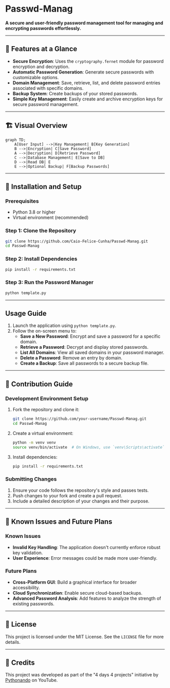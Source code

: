 # Passwd-Manag

**A secure and user-friendly password management tool for managing and encrypting passwords effortlessly.**

---

## 🔑 Features at a Glance

- **Secure Encryption**: Uses the `cryptography.fernet` module for password encryption and decryption.
- **Automatic Password Generation**: Generate secure passwords with customizable options.
- **Domain Management**: Save, retrieve, list, and delete password entries associated with specific domains.
- **Backup System**: Create backups of your stored passwords.
- **Simple Key Management**: Easily create and archive encryption keys for secure password management.

---

## 🏗️ Visual Overview

```mermaid
graph TD;
    A[User Input] -->|Key Management| B[Key Generation]
    B -->|Encryption| C[Save Password]
    A -->|Decryption| D[Retrieve Password]
    C -->|Database Management| E[Save to DB]
    D -->|Read DB| E
    E -->|Optional Backup| F[Backup Passwords]
```

---

## 🚀 Installation and Setup

### Prerequisites
- Python 3.8 or higher
- Virtual environment (recommended)

### Step 1: Clone the Repository
```bash
git clone https://github.com/Caio-Felice-Cunha/Passwd-Manag.git
cd Passwd-Manag
```

### Step 2: Install Dependencies
```bash
pip install -r requirements.txt
```

### Step 3: Run the Password Manager
```bash
python template.py
```

---

## Usage Guide

1. Launch the application using `python template.py`.
2. Follow the on-screen menu to:
   - **Save a New Password**: Encrypt and save a password for a specific domain.
   - **Retrieve a Password**: Decrypt and display stored passwords.
   - **List All Domains**: View all saved domains in your password manager.
   - **Delete a Password**: Remove an entry by domain.
   - **Create a Backup**: Save all passwords to a secure backup file.

---

## 🤝 Contribution Guide

### Development Environment Setup
1. Fork the repository and clone it:
   ```bash
   git clone https://github.com/your-username/Passwd-Manag.git
   cd Passwd-Manag
   ```
2. Create a virtual environment:
   ```bash
   python -m venv venv
   source venv/bin/activate  # On Windows, use `venv\Scripts\activate`
   ```
3. Install dependencies:
   ```bash
   pip install -r requirements.txt
   ```

### Submitting Changes
1. Ensure your code follows the repository's style and passes tests.
2. Push changes to your fork and create a pull request.
3. Include a detailed description of your changes and their purpose.

---

## 🚧 Known Issues and Future Plans

### Known Issues
- **Invalid Key Handling**: The application doesn't currently enforce robust key validation.
- **User Experience**: Error messages could be made more user-friendly.

### Future Plans
- **Cross-Platform GUI**: Build a graphical interface for broader accessibility.
- **Cloud Synchronization**: Enable secure cloud-based backups.
- **Advanced Password Analysis**: Add features to analyze the strength of existing passwords.

---

## 📝 License

This project is licensed under the MIT License. See the `LICENSE` file for more details.

---

## 🎯 Credits
This project was developed as part of the "4 days 4 projects" initiative by [Pythonando](https://pythonando.com.br) on YouTube.